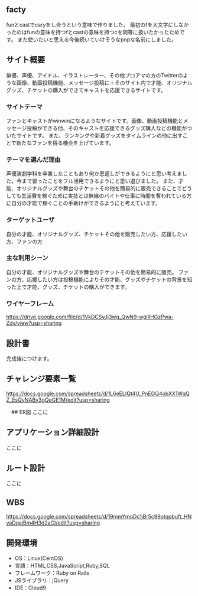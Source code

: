 
## facty
funとcastでcaryをし合うという意味で作りました。
最初のfを大文字にしなかったのはfunの意味を持つfとcastの意味を持つcを同等に扱いたかったためです。
また使いたいと思える今後続いていけそうなpopな名前にしました。

## サイト概要
俳優、声優、アイドル、イラストレーター、その他プロアマの方のTwitterのような画像、動画投稿機能、メッセージ投稿に＋そのサイト内で才能、オリジナルグッズ、チケットの購入ができてキャストを応援できるサイトです。

### サイトテーマ
ファンとキャストがwinwinになるようなサイトです。画像、動画投稿機能とメッセージ投稿ができる他、そのキャストを応援できるグッズ購入などの機能がついたサイトです。
また、ランキングや新着グッズをタイムラインの他に出すことで新たなファンを得る機会を上げています。

### テーマを選んだ理由
声優演劇学科を卒業したこともあり何か恩返しができるようにと思い考えました。今まで習ったことをフル活用できるようにと思い選びました。
また、才能、オリジナルグッズや舞台のチケットその他を簡易的に販売できることでどうしても生活費を稼ぐために実技とは無縁のバイトや仕事に時間を奪われている方に自分の才能で稼ぐことの手助けができるようにと考えています。

### ターゲットユーザ
自分の才能、オリジナルグッズ、チケットその他を販売したい方、応援したい方、ファンの方

### 主な利用シーン
自分の才能、オリジナルグッズや舞台のチケットその他を簡易的に販売。
ファンの方、応援したい方は投稿機能によりその才能、グッズやチケットの背景を知った上で才能、グッズ、チケットの購入ができます。

### ワイヤーフレーム
https://drive.google.com/file/d/1VkDCSyJj3wg_QwN9-wgIllHGzPwa-Zdv/view?usp=sharing


## 設計書
完成後につけます。

## チャレンジ要素一覧
https://docs.google.com/spreadsheets/d/1L6eELIQt4U_PnEGQ4obXX1WqQZ_EsQyNABy3gQeGE1M/edit?usp=sharing

　## ER図
 ここに
 
## アプリケーション詳細設計
ここに

## ルート設計
ここに

##  WBS
https://docs.google.com/spreadsheets/d/19mmYmqDc1jBr5c99otqpbuft_HNvaDqaiBm4H3d2aCI/edit?usp=sharing

## 開発環境
- OS：Linux(CentOS)
- 言語：HTML,CSS,JavaScript,Ruby,SQL
- フレームワーク：Ruby on Rails
- JSライブラリ：jQuery
- IDE：Cloud9
